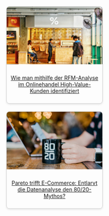 <div style="display: flex; flex-wrap: wrap; gap: 20px; justify-content: center;">

  <div style="width: 250px; border: 1px solid #ccc; border-radius: 8px; overflow: hidden; box-shadow: 0 2px 5px rgba(0,0,0,0.1);">
    <a href="rfm_1.html">
      <img src="../assets/img/rfm_1_01.jpg" alt="RFM Analysis" style="width: 100%; height: 150px; object-fit: cover;">
      <p style="padding: 10px; text-align: center;">Wie man mithilfe der RFM-Analyse im Onlinehandel High-Value-Kunden identifiziert</p>
    </a>
  </div>

  <div style="width: 250px; border: 1px solid #ccc; border-radius: 8px; overflow: hidden; box-shadow: 0 2px 5px rgba(0,0,0,0.1);">
    <a href="pareto_1.html">
      <img src="../assets/img/pareto_1_0.jpg" alt="Pareto Analysis" style="width: 100%; height: 150px; object-fit: cover;">
      <p style="padding: 10px; text-align: center;">Pareto trifft E-Commerce: Entlarvt die Datenanalyse den 80/20-Mythos?</p>
    </a>
  </div>

  <!-- Repeat for other projects -->

</div>
